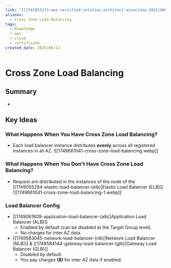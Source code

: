 ```yaml
---
link: "[[1747853373-aws-certified-solution-architect-associate-2025|AWS Certified Solution Architect Associate 2025]]"
aliases:
  - Cross Zone Load Balancing
tags:
  - Knowledge
  - aws
  - cloud
  - certificate
created_date: 2025/06/11
---
```

# Cross Zone Load Balancing
## Summary
- 
## Key Ideas
### What Happens When You Have Cross Zone Load Balancing?
- Each load balancer instance distributes **evenly** across all registered instances in all AZ.
![[1749661041-cross-zone-load-balancing.webp]]
### What Happens When You Don't Have Cross Zone Load Balancing?
- Request are distributed in the instances of the node of the [[1749055294-elastic-load-balancer-(elb)|Elastic Load Balancer (ELB)]]
![[1749661041-cross-zone-load-balancing-1.webp]]
### Load Balancer Config
- [[1749061609-application-load-balancer-(alb)|Application Load Balancer (ALB)]]
	- Enabled by default (can be disabled at the Target Group level).
	- No charges for inter AZ data.
- [[1749583045-network-load-balancer-(nlb)|Network Load Balancer (NLB)]] & [[1749584144-gateway-load-balancer-(glb)|Gateway Load Balancer (GLB)]]
	- Disabled by default.
	- You pay charges **($)** for inter AZ data if enabled.
